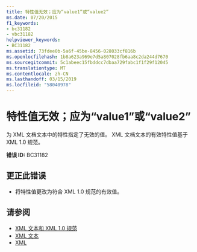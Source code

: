 ```yaml
---
title: 特性值无效；应为“value1”或“value2”
ms.date: 07/20/2015
f1_keywords:
- bc31182
- vbc31182
helpviewer_keywords:
- BC31182
ms.assetid: 73fdee0b-5a6f-45be-8456-028033cf816b
ms.openlocfilehash: 1b8a623a969e7d5a807028fb6aa8c2da244d7670
ms.sourcegitcommit: 5c1abeec15fbddcc7dbaa729fabc1f1f29f12045
ms.translationtype: MT
ms.contentlocale: zh-CN
ms.lasthandoff: 03/15/2019
ms.locfileid: "58040978"
---
```

# <a name="attribute-value-is-not-valid-expecting-value1-or-value2"></a>特性值无效；应为“value1”或“value2”
为 XML 文档文本中的特性指定了无效的值。 XML 文档文本的有效特性值基于 XML 1.0 规范。  
  
 **错误 ID:** BC31182  
  
## <a name="to-correct-this-error"></a>更正此错误  
  
-   将特性值更改为符合 XML 1.0 规范的有效值。  
  
## <a name="see-also"></a>请参阅

- [XML 文本和 XML 1.0 规范](../../visual-basic/programming-guide/language-features/xml/xml-literals-and-the-xml-1-0-specification.md)
- [XML 文本](../../visual-basic/language-reference/xml-literals/index.md)
- [XML](../../visual-basic/programming-guide/language-features/xml/index.md)
